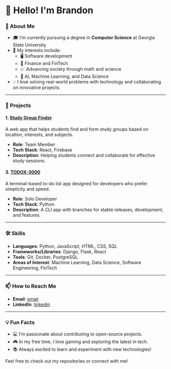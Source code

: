 # 👋 Hello! I'm Brandon

### 🌟 About Me

- 🎓 I’m currently pursuing a degree in **Computer Science** at Georgia State University
- 🧠 My interests include:
  - 🖥️ Software development
  - 💼 Finance and FinTech
  - 📈 Advancing society through math and science
  - 🤖 AI, Machine Learning, and Data Science
- 💡 I love solving real-world problems with technology and collaborating on innovative projects.

---

### 🚀 Projects

#### 1. [Study Group Finder](https://github.com/brand-ing/study-group-finder)
A web app that helps students find and form study groups based on location, interests, and subjects.

- **Role**: Team Member
- **Tech Stack**: React, Firebase
- **Description**: Helping students connect and collaborate for effective study sessions.
<!--
#### 2. [Pomodoro Time Visualizer](https://github.com/brand-ing/pomodoro-time-visualizer)
A Chrome Extension that allows users to visualize their time blocks in a minimal, effective way.

- **Role**: Solo Developer
- **Tech Stack**: HTML, CSS, JavaScript
- **Description**: Simple time-tracking tool to boost productivity.
-->
#### 3. [TODOX-3000](https://github.com/brand-ing/todox-3000)
A terminal-based to-do list app designed for developers who prefer simplicity and speed.

- **Role**: Solo Developer
- **Tech Stack**: Python
- **Description**: A CLI app with branches for stable releases, development, and features.

---

### 🛠️ Skills

- **Languages**: Python, JavaScript, HTML, CSS, SQL
- **Frameworks/Libraries**: Django, Flask, React
- **Tools**: Git, Docker, PostgreSQL
- **Areas of Interest**: Machine Learning, Data Science, Software Engineering, FinTech

---

### 📫 How to Reach Me

- **Email**: [email](mailto:birving3@student.gsu.edu)
- **LinkedIn**: [linkedin](https://linkedin.com/in/brandon-irving-99538b175/)
<!--
- **Twitter**: [@yourhandle](https://twitter.com/yourhandle)
-->
---

### 💡 Fun Facts

- 💻 I'm passionate about contributing to open-source projects.
- 🎮 In my free time, I love gaming and exploring the latest in tech.
- 📚 Always excited to learn and experiment with new technologies!

Feel free to check out my repositories or connect with me!

